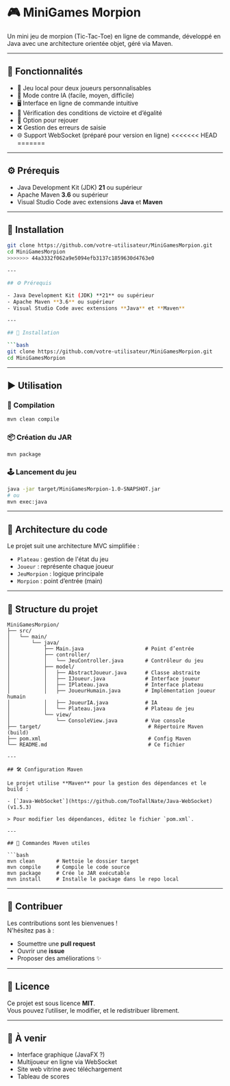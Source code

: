 # 🎮 MiniGames Morpion

Un mini jeu de morpion (Tic-Tac-Toe) en ligne de commande, développé en Java avec une architecture orientée objet, géré via Maven.

---

## 🧩 Fonctionnalités

- 👥 Jeu local pour deux joueurs personnalisables
- 🤖 Mode contre IA (facile, moyen, difficile)
- 🖥️ Interface en ligne de commande intuitive
- 🧠 Vérification des conditions de victoire et d’égalité
- 🔁 Option pour rejouer
- ❌ Gestion des erreurs de saisie
- 🌐 Support WebSocket (préparé pour version en ligne)
<<<<<<< HEAD
=======

---

## ⚙️ Prérequis

- Java Development Kit (JDK) **21** ou supérieur
- Apache Maven **3.6** ou supérieur
- Visual Studio Code avec extensions **Java** et **Maven**

---

## 🚀 Installation

```bash
git clone https://github.com/votre-utilisateur/MiniGamesMorpion.git
cd MiniGamesMorpion
>>>>>>> 44a3332f062a9e5094efb3137c1859630d4763e0

---

## ⚙️ Prérequis

- Java Development Kit (JDK) **21** ou supérieur
- Apache Maven **3.6** ou supérieur
- Visual Studio Code avec extensions **Java** et **Maven**

---

## 🚀 Installation

```bash
git clone https://github.com/votre-utilisateur/MiniGamesMorpion.git
cd MiniGamesMorpion
```

---

## ▶️ Utilisation

### 🔧 Compilation

```bash
mvn clean compile
```

### 📦 Création du JAR

```bash
mvn package
```

### 🕹️ Lancement du jeu

```bash
java -jar target/MiniGamesMorpion-1.0-SNAPSHOT.jar
# ou
mvn exec:java
```

---

## 🧱 Architecture du code

Le projet suit une architecture MVC simplifiée :

- `Plateau` : gestion de l'état du jeu
- `Joueur` : représente chaque joueur
- `JeuMorpion` : logique principale
- `Morpion` : point d’entrée (main)

---

## 📁 Structure du projet

```text
MiniGamesMorpion/
├── src/
│   └── main/
│       └── java/
│           ├── Main.java                    # Point d’entrée
│           ├── controller/
│           │   └── JeuController.java       # Contrôleur du jeu
│           ├── model/
│           │   ├── AbstractJoueur.java      # Classe abstraite
│           │   ├── IJoueur.java             # Interface joueur
│           │   ├── IPlateau.java            # Interface plateau
│           │   ├── JoueurHumain.java        # Implémentation joueur humain
│           │   ├── JoueurIA.java            # IA
│           │   └── Plateau.java             # Plateau de jeu
│           └── view/
│               └── ConsoleView.java         # Vue console
├── target/                                   # Répertoire Maven (build)
├── pom.xml                                   # Config Maven
└── README.md                                 # Ce fichier

---

## 🛠️ Configuration Maven

Le projet utilise **Maven** pour la gestion des dépendances et le build :

- [`Java-WebSocket`](https://github.com/TooTallNate/Java-WebSocket) (v1.5.3)

> Pour modifier les dépendances, éditez le fichier `pom.xml`.

---

## 🧪 Commandes Maven utiles

```bash
mvn clean       # Nettoie le dossier target
mvn compile     # Compile le code source
mvn package     # Crée le JAR exécutable
mvn install     # Installe le package dans le repo local
```

---

## 🤝 Contribuer

Les contributions sont les bienvenues !  
N'hésitez pas à :
- Soumettre une **pull request**
- Ouvrir une **issue**
- Proposer des améliorations ✨

---

## 📄 Licence

Ce projet est sous licence **MIT**.  
Vous pouvez l’utiliser, le modifier, et le redistribuer librement.

---

## 🌟 À venir

- Interface graphique (JavaFX ?)
- Multijoueur en ligne via WebSocket
- Site web vitrine avec téléchargement
- Tableau de scores
